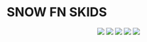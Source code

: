 # SNOW FN SKIDS
<div align="center">
  <img src="https://confighub.photos/images/wm2iAFjAWmA3qzGIXhWu4MTGM.png?size=512" style"width: 50%;border-radius:10px">
    <img src="https://confighub.photos/images/Q514FMQg4xMsfIz7BUcfITBJO.png?size=2048" style"width: 100%;border-radius:15px">
    <img src="https://confighub.photos/images/3AiQh2gcB6WqQcJbHJxaH53y7.png?size=2048" style"width: 100%;border-radius:15px">
    <img src="https://confighub.photos/images/SjfxeWLb5f7mPzJEfURI2Urjm.png?size=2048" style"width: 100%;border-radius:15px">
    <img src="https://confighub.photos/images/s7UX0hfa5TcBvBEz6YbVw5xVP.png?size=2048" style"width: 100%;border-radius:15px">
</div>
